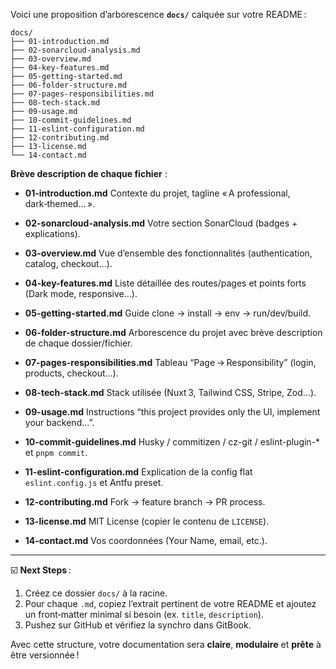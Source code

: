 Voici une proposition d’arborescence **`docs/`** calquée sur votre README :

```
docs/
├── 01-introduction.md
├── 02-sonarcloud-analysis.md
├── 03-overview.md
├── 04-key-features.md
├── 05-getting-started.md
├── 06-folder-structure.md
├── 07-pages-responsibilities.md
├── 08-tech-stack.md
├── 09-usage.md
├── 10-commit-guidelines.md
├── 11-eslint-configuration.md
├── 12-contributing.md
├── 13-license.md
└── 14-contact.md
```

**Brève description de chaque fichier** :

- **01-introduction.md**
  Contexte du projet, tagline « A professional, dark‑themed… ».

- **02-sonarcloud-analysis.md**
  Votre section SonarCloud (badges + explications).

- **03-overview\.md**
  Vue d’ensemble des fonctionnalités (authentication, catalog, checkout…).

- **04-key-features.md**
  Liste détaillée des routes/pages et points forts (Dark mode, responsive…).

- **05-getting-started.md**
  Guide clone → install → env → run/dev/build.

- **06-folder-structure.md**
  Arborescence du projet avec brève description de chaque dossier/fichier.

- **07-pages-responsibilities.md**
  Tableau “Page → Responsibility” (login, products, checkout…).

- **08-tech-stack.md**
  Stack utilisée (Nuxt 3, Tailwind CSS, Stripe, Zod…).

- **09-usage.md**
  Instructions “this project provides only the UI, implement your backend…”.

- **10-commit-guidelines.md**
  Husky / commitizen / cz-git / eslint-plugin-\* et `pnpm commit`.

- **11-eslint-configuration.md**
  Explication de la config flat `eslint.config.js` et Antfu preset.

- **12-contributing.md**
  Fork → feature branch → PR process.

- **13-license.md**
  MIT License (copier le contenu de `LICENSE`).

- **14-contact.md**
  Vos coordonnées (Your Name, email, etc.).

---

☑️ **Next Steps** :

1. Créez ce dossier `docs/` à la racine.
2. Pour chaque `.md`, copiez l’extrait pertinent de votre README et ajoutez un front‑matter minimal si besoin (ex. `title`, `description`).
3. Pushez sur GitHub et vérifiez la synchro dans GitBook.

Avec cette structure, votre documentation sera **claire**, **modulaire** et **prête** à être versionnée !
